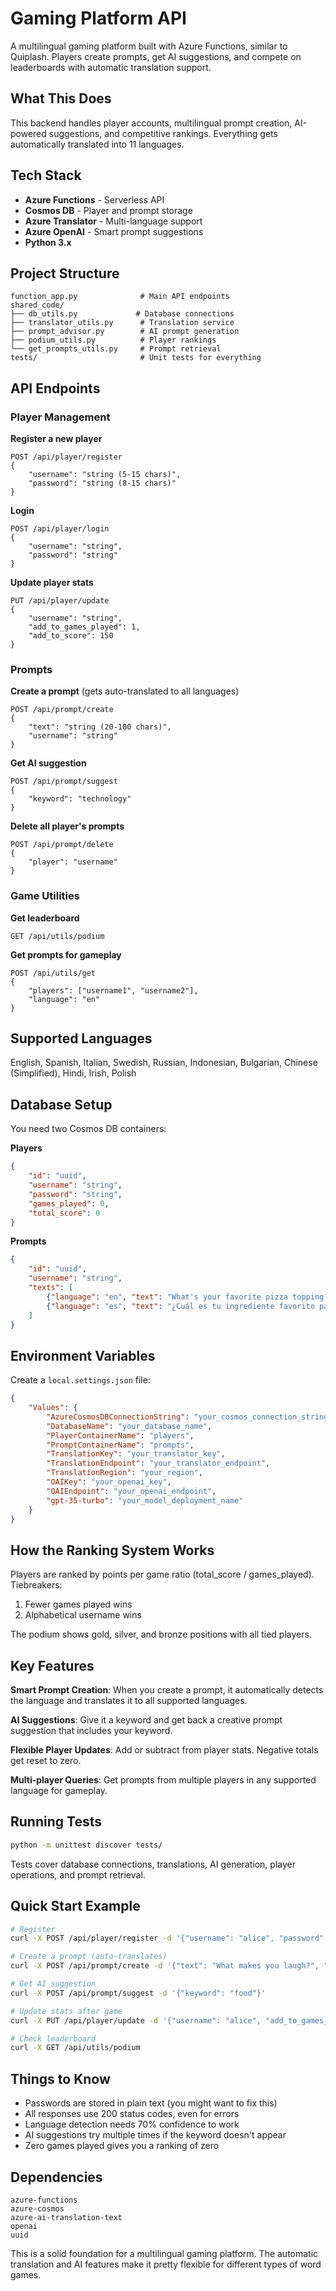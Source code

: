 # Gaming Platform API

A multilingual gaming platform built with Azure Functions, similar to Quiplash. Players create prompts, get AI suggestions, and compete on leaderboards with automatic translation support.

## What This Does

This backend handles player accounts, multilingual prompt creation, AI-powered suggestions, and competitive rankings. Everything gets automatically translated into 11 languages.

## Tech Stack

- **Azure Functions** - Serverless API
- **Cosmos DB** - Player and prompt storage  
- **Azure Translator** - Multi-language support
- **Azure OpenAI** - Smart prompt suggestions
- **Python 3.x**

## Project Structure

```
function_app.py              # Main API endpoints
shared_code/
├── db_utils.py             # Database connections
├── translator_utils.py      # Translation service
├── prompt_advisor.py        # AI prompt generation
├── podium_utils.py          # Player rankings
└── get_prompts_utils.py     # Prompt retrieval
tests/                       # Unit tests for everything
```

## API Endpoints

### Player Management

**Register a new player**
```
POST /api/player/register
{
    "username": "string (5-15 chars)",
    "password": "string (8-15 chars)"
}
```

**Login**
```
POST /api/player/login  
{
    "username": "string",
    "password": "string"
}
```

**Update player stats**
```
PUT /api/player/update
{
    "username": "string",
    "add_to_games_played": 1,
    "add_to_score": 150
}
```

### Prompts

**Create a prompt** (gets auto-translated to all languages)
```
POST /api/prompt/create
{
    "text": "string (20-100 chars)",
    "username": "string"
}
```

**Get AI suggestion**
```
POST /api/prompt/suggest
{
    "keyword": "technology"
}
```

**Delete all player's prompts**
```
POST /api/prompt/delete
{
    "player": "username"
}
```

### Game Utilities

**Get leaderboard**
```
GET /api/utils/podium
```

**Get prompts for gameplay**
```
POST /api/utils/get
{
    "players": ["username1", "username2"],
    "language": "en"
}
```

## Supported Languages

English, Spanish, Italian, Swedish, Russian, Indonesian, Bulgarian, Chinese (Simplified), Hindi, Irish, Polish

## Database Setup

You need two Cosmos DB containers:

**Players**
```json
{
    "id": "uuid",
    "username": "string",
    "password": "string", 
    "games_played": 0,
    "total_score": 0
}
```

**Prompts**
```json
{
    "id": "uuid",
    "username": "string",
    "texts": [
        {"language": "en", "text": "What's your favorite pizza topping?"},
        {"language": "es", "text": "¿Cuál es tu ingrediente favorito para la pizza?"}
    ]
}
```

## Environment Variables

Create a `local.settings.json` file:

```json
{
    "Values": {
        "AzureCosmosDBConnectionString": "your_cosmos_connection_string",
        "DatabaseName": "your_database_name",
        "PlayerContainerName": "players",
        "PromptContainerName": "prompts",
        "TranslationKey": "your_translator_key",
        "TranslationEndpoint": "your_translator_endpoint", 
        "TranslationRegion": "your_region",
        "OAIKey": "your_openai_key",
        "OAIEndpoint": "your_openai_endpoint",
        "gpt-35-turbo": "your_model_deployment_name"
    }
}
```

## How the Ranking System Works

Players are ranked by points per game ratio (total_score / games_played). Tiebreakers:
1. Fewer games played wins
2. Alphabetical username wins

The podium shows gold, silver, and bronze positions with all tied players.

## Key Features

**Smart Prompt Creation**: When you create a prompt, it automatically detects the language and translates it to all supported languages.

**AI Suggestions**: Give it a keyword and get back a creative prompt suggestion that includes your keyword.

**Flexible Player Updates**: Add or subtract from player stats. Negative totals get reset to zero.

**Multi-player Queries**: Get prompts from multiple players in any supported language for gameplay.

## Running Tests

```bash
python -m unittest discover tests/
```

Tests cover database connections, translations, AI generation, player operations, and prompt retrieval.

## Quick Start Example

```bash
# Register
curl -X POST /api/player/register -d '{"username": "alice", "password": "password123"}'

# Create a prompt (auto-translates)  
curl -X POST /api/prompt/create -d '{"text": "What makes you laugh?", "username": "alice"}'

# Get AI suggestion
curl -X POST /api/prompt/suggest -d '{"keyword": "food"}'

# Update stats after game
curl -X PUT /api/player/update -d '{"username": "alice", "add_to_games_played": 1, "add_to_score": 200}'

# Check leaderboard
curl -X GET /api/utils/podium
```

## Things to Know

- Passwords are stored in plain text (you might want to fix this)
- All responses use 200 status codes, even for errors
- Language detection needs 70% confidence to work
- AI suggestions try multiple times if the keyword doesn't appear
- Zero games played gives you a ranking of zero

## Dependencies

```
azure-functions
azure-cosmos  
azure-ai-translation-text
openai
uuid
```

This is a solid foundation for a multilingual gaming platform. The automatic translation and AI features make it pretty flexible for different types of word games.

